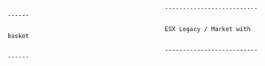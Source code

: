                                                 --------------------------------

                                                ESX Legacy / Market with basket 

                                                --------------------------------



